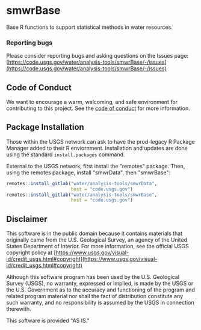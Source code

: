 smwrBase
==========

Base R functions to support statistical methods in water resources.

### Reporting bugs

Please consider reporting bugs and asking questions on the Issues page:
[https://code.usgs.gov/water/analysis-tools/smwrBase/-/issues](https://code.usgs.gov/water/analysis-tools/smwrBase/-/issues)

## Code of Conduct

We want to encourage a warm, welcoming, and safe environment for contributing to this project. See the [code of conduct](https://code.usgs.gov/water/analysis-tools/smwrBase/-/blob/main/CONDUCT.md) for more information.

## Package Installation

Those within the USGS network can ask to have the prod-legacy R Package Manager added to their R enviornment. Installation and updates are done using the standard `install.packages` command.

External to the USGS network, first install the "remotes" package. Then, using the remotes package, install "smwrData", then "smwrBase":


```r
remotes::install_gitlab("water/analysis-tools/smwrData",
                        host = "code.usgs.gov")
remotes::install_gitlab("water/analysis-tools/smwrBase",
                        host = "code.usgs.gov")
```


## Disclaimer

This software is in the public domain because it contains materials that originally came from the U.S. Geological Survey, an agency of the United States Department of Interior. For more information, see the official USGS copyright policy at [https://www.usgs.gov/visual-id/credit_usgs.html#copyright](https://www.usgs.gov/visual-id/credit_usgs.html#copyright)

Although this software program has been used by the U.S. Geological Survey (USGS), no warranty, expressed or implied, is made by the USGS or the U.S. Government as to the accuracy and functioning of the program and related program material nor shall the fact of distribution constitute any such warranty, and no responsibility is assumed by the USGS in connection therewith.

This software is provided "AS IS."

